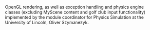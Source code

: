 OpenGL rendering, as well as exception handling and physics engine classes (excluding MyScene content and golf club input functionality) implemented by the module coordinator for Physics Simulation at the University of Lincoln, Oliver Szymanezyk.
